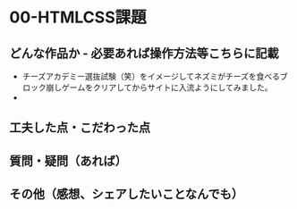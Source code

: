# 00-HTMLCSS課題
## どんな作品か - 必要あれば操作方法等こちらに記載
 - チーズアカデミー選抜試験（笑）をイメージしてネズミがチーズを食べるブロック崩しゲームをクリアしてからサイトに入流ようにしてみました。
 - 
## 工夫した点・こだわった点

## 質問・疑問（あれば）

## その他（感想、シェアしたいことなんでも）
